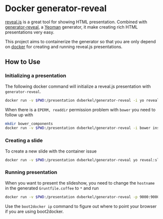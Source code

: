 Docker generator-reveal
=======================

[reveal.js][] is a great tool for showing HTML presentation. Combined
with [generator-reveal][], a [Yeoman][yeoman] generator, it make
creating rich HTML presentations very easy.

This project aims to containerize the generator so that you are only
depend on [docker][] for creating and running reveal.js presentations.

How to Use
----------

### Initializing a presentation

The following docker command will initialize a reveal.js presentation
with `generator-reveal`.

```sh
docker run -v $PWD:/presentation dvberkel/generator-reveal -i yo reveal
```

When there is a `EPERM, readdir` permission problem with `bower` you
need to follow up with

```sh
mkdir bower_components
docker run -v $PWD:/presentation dvberkel/generator-reveal -i bower install
```

### Creating a slide

To create a new slide with the container issue

```sh
docker run -v $PWD:/presentation dvberkel/generator-reveal yo reveal:slide
```

### Running presentation

When you want to present the slideshow, you need to change the
`hostname` in the generated `Gruntfile.coffee` to `*` and run

```sh
docker run -v $PWD:/presentation dvberkel/generator-reveal -p 9000:9000 -p 35729:35729 grunt serve
```

Use the `boot2docker ip` command to figure out where to point your
browser if you are using boot2docker.

[reveal.js]: http://lab.hakim.se/reveal-js/#/
[generator-reveal]: https://github.com/slara/generator-reveal
[yeoman]: http://yeoman.io/
[docker]: https://www.docker.com/
